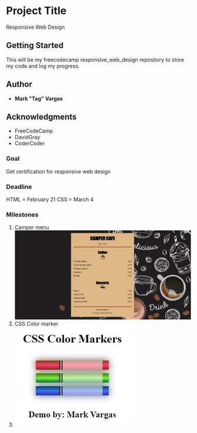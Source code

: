 # Project Title

Responsive Web Design

## Getting Started

This will be my freecodecamp responsive_web_design repository to store my code and log my progress.

## Author

- **Mark "Tag" Vargas**

## Acknowledgments

- FreeCodeCamp
- DavidGray
- CoderCoder

### Goal

Get certification for responsive web design

### Deadline

HTML = February 21
CSS = March 4

### Milestones

1. Camper menu
   ![Camper menu](img/camper_menu.png)
2. CSS Color marker
3. ![Color marker](img/CSS_color_markers.png)
